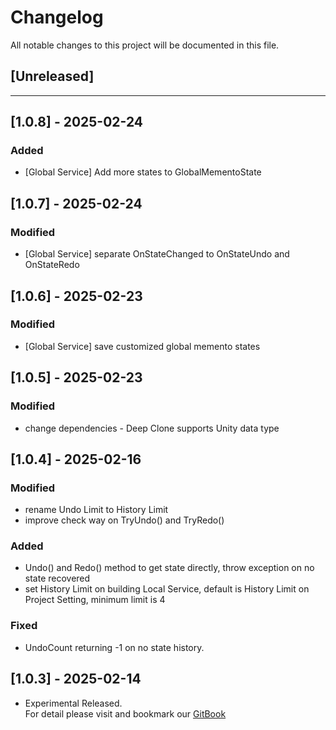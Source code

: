 ﻿# Changelog

All notable changes to this project will be documented in this file.

## [Unreleased]

---

## [1.0.8] - 2025-02-24
### Added
- [Global Service] Add more states to GlobalMementoState

## [1.0.7] - 2025-02-24
### Modified
- [Global Service] separate OnStateChanged to OnStateUndo and OnStateRedo

## [1.0.6] - 2025-02-23
### Modified
- [Global Service] save customized global memento states

## [1.0.5] - 2025-02-23
### Modified
- change dependencies - Deep Clone supports Unity data type

## [1.0.4] - 2025-02-16
### Modified
- rename Undo Limit to History Limit
- improve check way on TryUndo() and TryRedo() 
### Added
- Undo() and Redo() method to get state directly, throw exception on no state recovered
- set History Limit on building Local Service, default is History Limit on Project Setting, minimum limit is 4
### Fixed
- UndoCount returning -1 on no state history.

## [1.0.3] - 2025-02-14
- Experimental Released.   
  For detail please visit and bookmark our [GitBook](https://aceland-workshop.gitbook.io/aceland-unity-packages/)